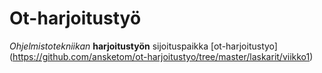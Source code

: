 # Ot-harjoitustyö

*Ohjelmistotekniikan* **harjoitustyön** sijoituspaikka
[ot-harjoitustyo] (https://github.com/ansketom/ot-harjoitustyo/tree/master/laskarit/viikko1)